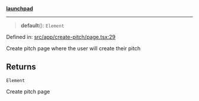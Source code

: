 [**launchpad**](index.md)

***

> **default**(): `Element`

Defined in: [src/app/create-pitch/page.tsx:29](https://github.com/victorbratov/launchpad/blob/6dd13cd77753e59ec2a031fc7279545899826925/src/app/create-pitch/page.tsx#L29)

Create pitch page where the user will create their pitch

## Returns

`Element`

Create pitch page
